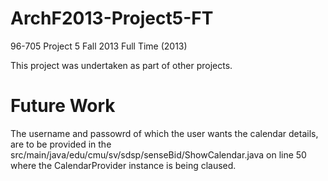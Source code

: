 ArchF2013-Project5-FT
=====================

96-705 Project 5 Fall 2013 Full Time (2013)

This project was undertaken as part of other projects.

Future Work
===========

The username and passowrd of which the user wants the calendar details, are to be provided in the src/main/java/edu/cmu/sv/sdsp/senseBid/ShowCalendar.java
on line 50 where the CalendarProvider instance is being claused.



